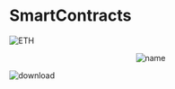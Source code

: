 # SmartContracts
![ETH](https://user-images.githubusercontent.com/76250515/135493915-d89007a7-5640-4702-9e59-ed66f5787d39.png)

<p align="center">
<img src="https://www.pngwing.com/es/free-png-sunvn" alt="name"/>
<p/>
  
![download](https://user-images.githubusercontent.com/76250515/135490126-99c201c8-c565-4a14-b1c9-636bde637e43.png)
